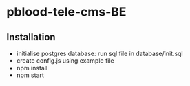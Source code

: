 # pblood-tele-cms-BE

## Installation
- initialise postgres database: run sql file in database/init.sql
- create config.js using example file
- npm install
- npm start